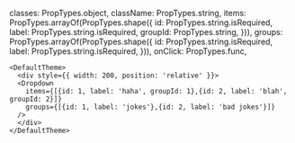 classes: PropTypes.object,
className: PropTypes.string,
items: PropTypes.arrayOf(PropTypes.shape({
  id: PropTypes.string.isRequired,
  label: PropTypes.string.isRequired,
  groupId: PropTypes.string,
})),
groups: PropTypes.arrayOf(PropTypes.shape({
  id: PropTypes.string.isRequired,
  label: PropTypes.string.isRequired,
})),
onClick: PropTypes.func,

```
<DefaultTheme>
  <div style={{ width: 200, position: 'relative' }}>
  <Dropdown
    items={[{id: 1, label: 'haha', groupId: 1},{id: 2, label: 'blah', groupId: 2}]}
    groups={[{id: 1, label: 'jokes'},{id: 2, label: 'bad jokes'}]}
  />
  </div>
</DefaultTheme>
```
